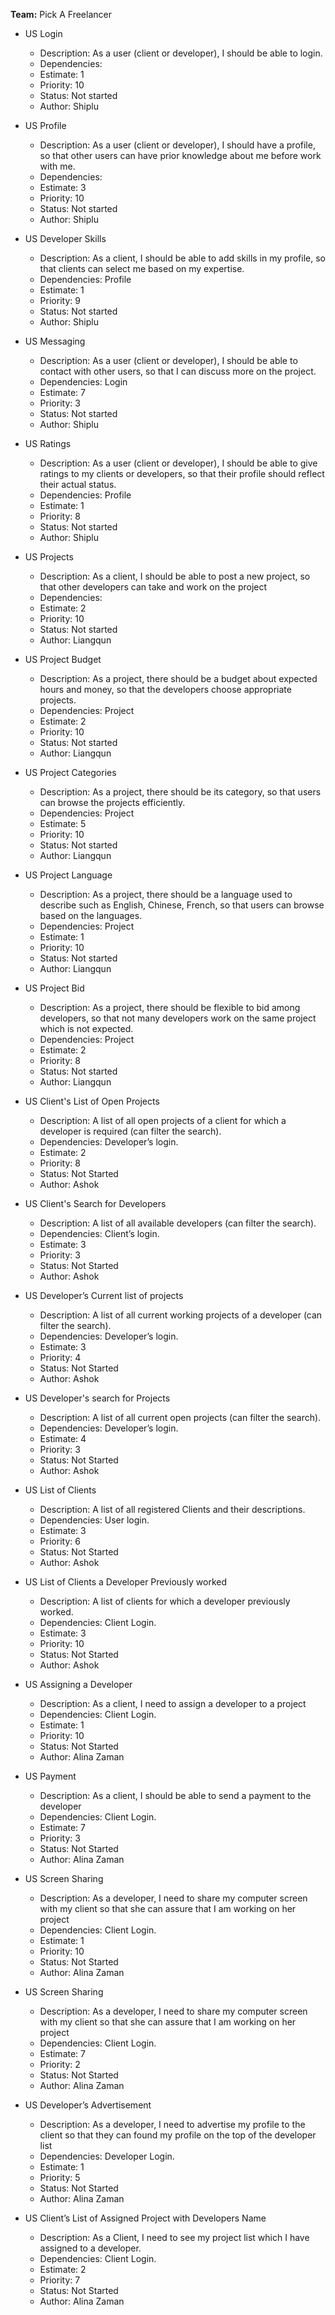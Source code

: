 **Team:** Pick A Freelancer

- US Login
  - Description: As a user (client or developer), I should be able to login.
  - Dependencies:
  - Estimate: 1
  - Priority: 10
  - Status: Not started
  - Author: Shiplu

- US Profile
  - Description: As a user (client or developer), I should have a profile, so that other users can have prior knowledge about me before work with me.
  - Dependencies: 
  - Estimate: 3
  - Priority: 10
  - Status: Not started
  - Author: Shiplu

- US Developer Skills
  - Description: As a client, I should be able to add skills in my profile, so that clients can select me based on my expertise. 
  - Dependencies: Profile
  - Estimate: 1
  - Priority: 9
  - Status: Not started
  - Author: Shiplu

- US Messaging
  - Description: As a user (client or developer), I should be able to contact with other users, so that I can discuss more on the project.
  - Dependencies: Login
  - Estimate: 7
  - Priority: 3
  - Status: Not started 
  - Author: Shiplu

- US Ratings
  - Description: As a user (client or developer), I should be able to give ratings to my clients or developers, so that their profile should reflect their actual status.
  - Dependencies: Profile
  - Estimate: 1
  - Priority: 8
  - Status: Not started
  - Author: Shiplu

- US Projects
  - Description: As a client, I should be able to post a new project, so that other developers can take and work on the project 
  - Dependencies: 
  - Estimate: 2
  - Priority: 10
  - Status: Not started
  - Author: Liangqun

- US Project Budget
  - Description: As a project, there should be a budget about expected hours and money, so that the developers choose appropriate projects.  
  - Dependencies: Project
  - Estimate: 2
  - Priority: 10
  - Status: Not started
  - Author: Liangqun

- US Project Categories
  - Description: As a project, there should be its category, so that users can browse the projects efficiently. 
  - Dependencies: Project
  - Estimate: 5
  - Priority: 10
  - Status: Not started
  - Author: Liangqun


- US Project Language
  - Description: As a project, there should be a language used to describe such as English, Chinese, French, so that users can browse based on the languages. 
  - Dependencies: Project
  - Estimate: 1
  - Priority: 10
  - Status: Not started
  - Author: Liangqun


- US Project Bid
  - Description: As a project, there should be flexible to bid among developers, so that not many developers work on the same project which is not expected.    
  - Dependencies: Project
  - Estimate: 2 
  - Priority: 8
  - Status: Not started
  - Author: Liangqun

- US Client's List of Open Projects
  - Description: A list of all open projects of a client for which a developer is required (can filter the search).
  - Dependencies: Developer’s login. 
  - Estimate: 2
  - Priority: 8
  - Status: Not Started
  - Author: Ashok

- US Client's Search for Developers
  - Description: A list of all available developers (can filter the search).
  - Dependencies: Client’s login.
  - Estimate: 3
  - Priority: 3
  - Status: Not Started
  - Author: Ashok

- US Developer’s Current list of projects
  - Description: A list of all current working projects of a developer (can filter the search).
  - Dependencies: Developer’s login. 
  - Estimate: 3
  - Priority: 4
  - Status: Not Started
  - Author: Ashok

- US Developer's search for Projects
  - Description: A list of all current open projects (can filter the search).
  - Dependencies: Developer’s login.
  - Estimate: 4
  - Priority: 3
  - Status: Not Started
  - Author: Ashok 
  
- US List of Clients
  - Description: A list of all registered Clients and their descriptions.
  - Dependencies: User login.
  - Estimate: 3
  - Priority: 6
  - Status: Not Started
  - Author: Ashok

- US List of Clients a Developer Previously worked
  - Description: A list of clients for which a developer previously worked.
  - Dependencies: Client Login.
  - Estimate: 3
  - Priority: 10
  - Status: Not Started
  - Author: Ashok

- US Assigning a Developer
  - Description: As a client, I need to assign a developer to a project
  - Dependencies: Client Login.
  - Estimate: 1
  - Priority: 10
  - Status: Not Started
  - Author: Alina Zaman

- US Payment
  - Description: As a client, I should be able to send a payment to the developer
  - Dependencies: Client Login.
  - Estimate: 7
  - Priority: 3
  - Status: Not Started
  - Author: Alina Zaman

- US Screen Sharing
  - Description: As a developer, I need to share my computer screen with my client so that she can assure that I am working on her project
  - Dependencies: Client Login.
  - Estimate: 1
  - Priority: 10
  - Status: Not Started
  - Author: Alina Zaman

- US Screen Sharing
  - Description: As a developer, I need to share my computer screen with my client so that she can assure that I am working on her project
  - Dependencies: Client Login.
  - Estimate: 7
  - Priority: 2
  - Status: Not Started
  - Author: Alina Zaman
  
- US Developer’s Advertisement
  - Description: As a developer, I need to advertise my profile to the client so that they can found my profile on the top of the developer list
  - Dependencies: Developer Login.
  - Estimate: 1
  - Priority: 5
  - Status: Not Started
  - Author: Alina Zaman
  
- US Client’s List of Assigned Project with Developers Name
  - Description: As a Client, I need to see my project list which I have assigned to a developer.
  - Dependencies: Client Login.
  - Estimate: 2
  - Priority: 7
  - Status: Not Started
  - Author: Alina Zaman

